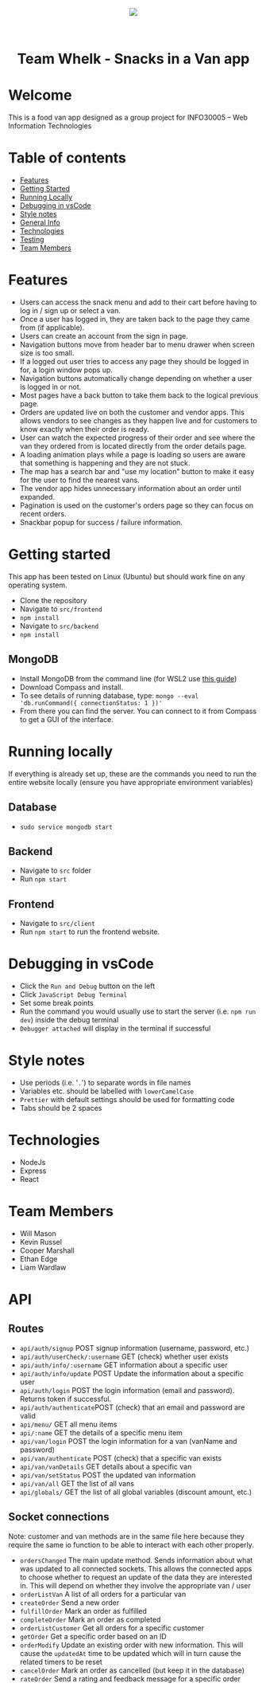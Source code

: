 <p align="center">
    <img src=frontend/src/logo.svg altText="Logo" style="margin-bottom:30px">
</p>
<h1 align="center">
    Team Whelk - Snacks in a Van app
<h1>

# Welcome

This is a food van app designed as a group project for INFO30005 – Web Information Technologies


# Table of contents
* [Features](#features)
* [Getting Started](#getting-started)
* [Running Locally](#running-locally)
* [Debugging in vsCode](#debugging-in-vscode)
* [Style notes](#style-notes)
* [General Info](#general-info)
* [Technologies](#technologies)
* [Testing](#testing)
* [Team Members](#team-members)



# Features
 - Users can access the snack menu and add to their cart before having to log in / sign up or select a van.
 - Once a user has logged in, they are taken back to the page they came from (if applicable).
 - Users can create an account from the sign in page.
 - Navigation buttons move from header bar to menu drawer when screen size is too small.
 - If a logged out user tries to access any page they should be logged in for, a login window pops up.
 - Navigation buttons automatically change depending on whether a user is logged in or not.
 - Most pages have a back button to take them back to the logical previous page.
 - Orders are updated live on both the customer and vendor apps. This allows vendors to see changes as they happen live and for customers to know exactly when their order is ready.
 - User can watch the expected progress of their order and see where the van they ordered from is located directly from the order details page.
 - A loading animation plays while a page is loading so users are aware that something is happening and they are not stuck.
 - The map has a search bar and "use my location" button to make it easy for the user to find the nearest vans.
 - The vendor app hides unnecessary information about an order until expanded.
 - Pagination is used on the customer's orders page so they can focus on recent orders.
 - Snackbar popup for success / failure information.


# Getting started
This app has been tested on Linux (Ubuntu) but should work fine on any operating system.
 - Clone the repository
 - Navigate to `src/frontend`
 - `npm install`
 - Navigate to `src/backend`
 - `npm install`

## MongoDB
 - Install MongoDB from the command line (for WSL2 use [this guide](https://docs.microsoft.com/en-us/windows/wsl/tutorials/wsl-database#install-mongodb))
 - Download Compass and install.
 - To see details of running database, type: `mongo --eval 'db.runCommand({ connectionStatus: 1 })'`
 - From there you can find the server. You can connect to it from Compass to get a GUI of the interface.


# Running locally
If everything is already set up, these are the commands you need to run the entire website locally (ensure you have appropriate environment variables)

## Database
 - `sudo service mongodb start`

## Backend
  - Navigate to `src` folder
  - Run `npm start`

## Frontend
  - Navigate to `src/client`
  - Run `npm start` to run the frontend website.

# Debugging in vsCode
  - Click the `Run and Debug` button on the left
  - Click `JavaScript Debug Terminal`
  - Set some break points
  - Run the command you would usually use to start the server (i.e. `npm run dev`) inside the debug terminal
  - `Debugger attached` will display in the terminal if successful

# Style notes
  - Use periods (i.e. '`.`') to separate words in file names
  - Variables etc. should be labelled with `lowerCamelCase`
  - `Prettier` with default settings should be used for formatting code
  - Tabs should be 2 spaces
		
# Technologies
* NodeJs
* Express
* React
	
# Team Members
 - Will Mason
 - Kevin Russel
 - Cooper Marshall
 - Ethan Edge
 - Liam Wardlaw

# API

## Routes

  - `api/auth/signup` POST signup information (username, password, etc.)
  - `api/auth/userCheck/:username` GET (check) whether user exists
  - `api/auth/info/:username` GET information about a specific user
  - `api/auth/info/update` POST Update the information about a specific user
  - `api/auth/login` POST the login information (email and password). Returns token if successful.
  - `api/auth/authenticate`POST (check) that an email and password are valid
  - `api/menu/` GET all menu items
  - `api/:name` GET the details of a specific menu item
  - `api/van/login` POST the login information for a van (vanName and password)
  - `api/van/authenticate` POST (check) that a specific van exists
  - `api/van/vanDetails` GET details about a specific van
  - `api/van/setStatus` POST the updated van information
  - `api/van/all` GET the list of all vans
  - `api/globals/` GET the list of all global variables (discount amount, etc.)

## Socket connections
Note: customer and van methods are in the same file here because they require the same io function to be able to interact with each other properly.
 - `ordersChanged` The main update method. Sends information about what was updated to all connected sockets. This allows the connected apps to choose whether to request an update of the data they are interested in. This will depend on whether they involve the appropriate van / user
 - `orderListVan` A list of all orders for a particular van
 - `createOrder` Send a new order
 - `fulfillOrder` Mark an order as fulfilled
 - `completeOrder` Mark an order as completed
 - `orderListCustomer` Get all orders for a specific customer
 - `getOrder` Get a specific order based on an ID
 - `orderModify` Update an existing order with new information. This will cause the `updatedAt` time to be updated which will in turn cause the related timers to be reset
 - `cancelOrder` Mark an order as cancelled (but keep it in the database)
 - `rateOrder` Send a rating and feedback message for a specific order